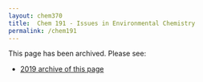 ```yaml
---
layout: chem370
title:  Chem 191 - Issues in Environmental Chemistry
permalink: /chem191
---
```

This page has been archived. Please see:  

- [2019 archive of this page]({{site.baseurl}}/archive/chem191-f2019/)

